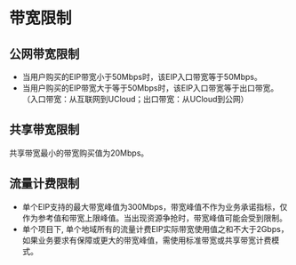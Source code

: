 # 带宽限制

## 公网带宽限制

- 当用户购买的EIP带宽小于50Mbps时，该EIP入口带宽等于50Mbps。<br>
- 当用户购买的EIP带宽大于等于50Mbps时，该EIP入口带宽等于出口带宽。
<br>（入口带宽：从互联网到UCloud；出口带宽：从UCloud到公网）

## 共享带宽限制

共享带宽最小的带宽购买值为20Mbps。

## 流量计费限制

- 单个EIP支持的最大带宽峰值为300Mbps，带宽峰值不作为业务承诺指标，仅作为参考值和带宽上限峰值。当出现资源争抢时，带宽峰值可能会受到限制。
- 单个项目下, 单个地域所有的流量计费EIP实际带宽使用值之和不大于2Gbps，如果业务要求有保障或更大的带宽峰值，需使用标准带宽或共享带宽计费模式。
